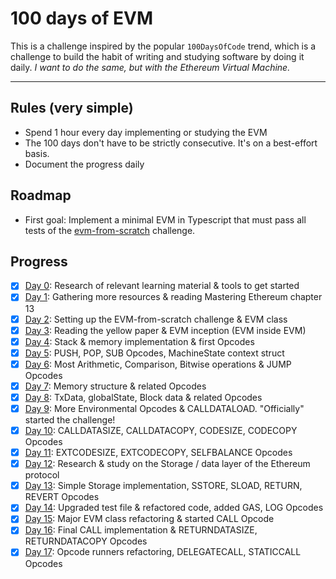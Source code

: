 # 100 days of EVM

This is a challenge inspired by the popular `100DaysOfCode` trend, which is a challenge to build the habit of writing and studying software by doing it daily. _I want to do the same, but with the Ethereum Virtual Machine._

---

## Rules (very simple)

- Spend 1 hour every day implementing or studying the EVM
- The 100 days don't have to be strictly consecutive. It's on a best-effort basis.
- Document the progress daily

## Roadmap

- First goal: Implement a minimal EVM in Typescript that must pass all tests of the [evm-from-scratch](https://github.com/w1nt3r-eth/evm-from-scratch) challenge.

## Progress

- [x] [Day 0](./daily-progress/day00.md): Research of relevant learning material & tools to get started
- [x] [Day 1](./daily-progress/day01.md): Gathering more resources & reading Mastering Ethereum chapter 13
- [x] [Day 2](./daily-progress/day02.md): Setting up the EVM-from-scratch challenge & EVM class
- [x] [Day 3](./daily-progress/day03.md): Reading the yellow paper & EVM inception (EVM inside EVM)
- [x] [Day 4](./daily-progress/day04.md): Stack & memory implementation & first Opcodes
- [x] [Day 5](./daily-progress/day05.md): PUSH, POP, SUB Opcodes, MachineState context struct
- [x] [Day 6](./daily-progress/day06.md): Most Arithmetic, Comparison, Bitwise operations & JUMP Opcodes
- [x] [Day 7](./daily-progress/day07.md): Memory structure & related Opcodes
- [x] [Day 8](./daily-progress/day08.md): TxData, globalState, Block data & related Opcodes
- [x] [Day 9](./daily-progress/day09.md): More Environmental Opcodes & CALLDATALOAD. "Officially" started the challenge!
- [x] [Day 10](./daily-progress/day10.md): CALLDATASIZE, CALLDATACOPY, CODESIZE, CODECOPY Opcodes
- [x] [Day 11](./daily-progress/day11.md): EXTCODESIZE, EXTCODECOPY, SELFBALANCE Opcodes
- [x] [Day 12](./daily-progress/day12.md): Research & study on the Storage / data layer of the Ethereum protocol
- [x] [Day 13](./daily-progress/day13.md): Simple Storage implementation, SSTORE, SLOAD, RETURN, REVERT Opcodes
- [x] [Day 14](./daily-progress/day14.md): Upgraded test file & refactored code, added GAS, LOG Opcodes
- [x] [Day 15](./daily-progress/day15.md): Major EVM class refactoring & started CALL Opcode
- [x] [Day 16](./daily-progress/day16.md): Final CALL implementation & RETURNDATASIZE, RETURNDATACOPY Opcodes
- [x] [Day 17](./daily-progress/day17.md): Opcode runners refactoring, DELEGATECALL, STATICCALL Opcodes
